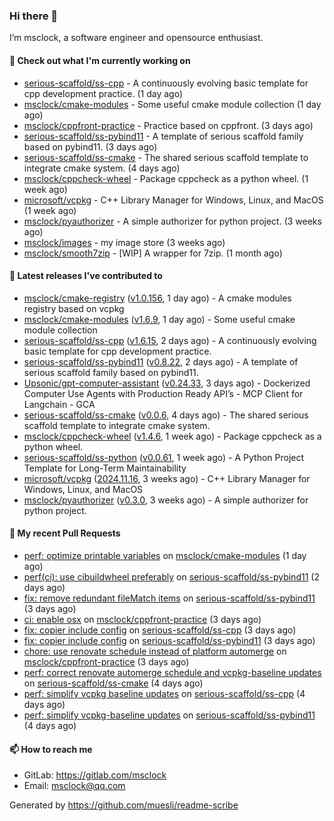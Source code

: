 ### Hi there 👋

I’m msclock, a software engineer and opensource enthusiast.

#### 👷 Check out what I'm currently working on

- [serious-scaffold/ss-cpp](https://github.com/serious-scaffold/ss-cpp) - A continuously evolving basic template for cpp development practice. (1 day ago)
- [msclock/cmake-modules](https://github.com/msclock/cmake-modules) - Some useful cmake module collection (1 day ago)
- [msclock/cppfront-practice](https://github.com/msclock/cppfront-practice) - Practice based on cppfront. (3 days ago)
- [serious-scaffold/ss-pybind11](https://github.com/serious-scaffold/ss-pybind11) - A template of serious scaffold family based on pybind11. (3 days ago)
- [serious-scaffold/ss-cmake](https://github.com/serious-scaffold/ss-cmake) - The shared serious scaffold template to integrate cmake system. (4 days ago)
- [msclock/cppcheck-wheel](https://github.com/msclock/cppcheck-wheel) - Package cppcheck as a python wheel. (1 week ago)
- [microsoft/vcpkg](https://github.com/microsoft/vcpkg) - C&#43;&#43; Library Manager for Windows, Linux, and MacOS (1 week ago)
- [msclock/pyauthorizer](https://github.com/msclock/pyauthorizer) - A simple authorizer for python project. (3 weeks ago)
- [msclock/images](https://github.com/msclock/images) - my image store (3 weeks ago)
- [msclock/smooth7zip](https://github.com/msclock/smooth7zip) - [WIP] A wrapper for 7zip. (1 month ago)

#### 🔭 Latest releases I've contributed to

- [msclock/cmake-registry](https://github.com/msclock/cmake-registry) ([v1.0.156](https://github.com/msclock/cmake-registry/releases/tag/v1.0.156), 1 day ago) - A cmake modules registry based on vcpkg
- [msclock/cmake-modules](https://github.com/msclock/cmake-modules) ([v1.6.9](https://github.com/msclock/cmake-modules/releases/tag/v1.6.9), 1 day ago) - Some useful cmake module collection
- [serious-scaffold/ss-cpp](https://github.com/serious-scaffold/ss-cpp) ([v1.6.15](https://github.com/serious-scaffold/ss-cpp/releases/tag/v1.6.15), 2 days ago) - A continuously evolving basic template for cpp development practice.
- [serious-scaffold/ss-pybind11](https://github.com/serious-scaffold/ss-pybind11) ([v0.8.22](https://github.com/serious-scaffold/ss-pybind11/releases/tag/v0.8.22), 2 days ago) - A template of serious scaffold family based on pybind11.
- [Upsonic/gpt-computer-assistant](https://github.com/Upsonic/gpt-computer-assistant) ([v0.24.33](https://github.com/Upsonic/gpt-computer-assistant/releases/tag/v0.24.33), 3 days ago) - Dockerized Computer Use Agents with Production Ready API’s - MCP Client for Langchain - GCA
- [serious-scaffold/ss-cmake](https://github.com/serious-scaffold/ss-cmake) ([v0.0.6](https://github.com/serious-scaffold/ss-cmake/releases/tag/v0.0.6), 4 days ago) - The shared serious scaffold template to integrate cmake system.
- [msclock/cppcheck-wheel](https://github.com/msclock/cppcheck-wheel) ([v1.4.6](https://github.com/msclock/cppcheck-wheel/releases/tag/v1.4.6), 1 week ago) - Package cppcheck as a python wheel.
- [serious-scaffold/ss-python](https://github.com/serious-scaffold/ss-python) ([v0.0.61](https://github.com/serious-scaffold/ss-python/releases/tag/v0.0.61), 1 week ago) - A Python Project Template for Long-Term Maintainability
- [microsoft/vcpkg](https://github.com/microsoft/vcpkg) ([2024.11.16](https://github.com/microsoft/vcpkg/releases/tag/2024.11.16), 3 weeks ago) - C&#43;&#43; Library Manager for Windows, Linux, and MacOS
- [msclock/pyauthorizer](https://github.com/msclock/pyauthorizer) ([v0.3.0](https://github.com/msclock/pyauthorizer/releases/tag/v0.3.0), 3 weeks ago) - A simple authorizer for python project.

#### 🔨 My recent Pull Requests

- [perf: optimize printable variables](https://github.com/msclock/cmake-modules/pull/132) on [msclock/cmake-modules](https://github.com/msclock/cmake-modules) (1 day ago)
- [perf(ci): use cibuildwheel preferably](https://github.com/serious-scaffold/ss-pybind11/pull/68) on [serious-scaffold/ss-pybind11](https://github.com/serious-scaffold/ss-pybind11) (2 days ago)
- [fix: remove redundant fileMatch items](https://github.com/serious-scaffold/ss-pybind11/pull/67) on [serious-scaffold/ss-pybind11](https://github.com/serious-scaffold/ss-pybind11) (3 days ago)
- [ci: enable osx](https://github.com/msclock/cppfront-practice/pull/40) on [msclock/cppfront-practice](https://github.com/msclock/cppfront-practice) (3 days ago)
- [fix: copier include config](https://github.com/serious-scaffold/ss-cpp/pull/420) on [serious-scaffold/ss-cpp](https://github.com/serious-scaffold/ss-cpp) (3 days ago)
- [fix: copier include config](https://github.com/serious-scaffold/ss-pybind11/pull/65) on [serious-scaffold/ss-pybind11](https://github.com/serious-scaffold/ss-pybind11) (3 days ago)
- [chore: use renovate schedule instead of platform automerge](https://github.com/msclock/cppfront-practice/pull/39) on [msclock/cppfront-practice](https://github.com/msclock/cppfront-practice) (3 days ago)
- [perf: correct renovate automerge schedule and vcpkg-baseline updates](https://github.com/serious-scaffold/ss-cmake/pull/8) on [serious-scaffold/ss-cmake](https://github.com/serious-scaffold/ss-cmake) (4 days ago)
- [perf: simplify vcpkg baseline updates](https://github.com/serious-scaffold/ss-cpp/pull/418) on [serious-scaffold/ss-cpp](https://github.com/serious-scaffold/ss-cpp) (4 days ago)
- [perf: simplify vcpkg-baseline updates](https://github.com/serious-scaffold/ss-pybind11/pull/64) on [serious-scaffold/ss-pybind11](https://github.com/serious-scaffold/ss-pybind11) (4 days ago)

#### 📫 How to reach me

- GitLab: https://gitlab.com/msclock
- Email: msclock@qq.com

Generated by https://github.com/muesli/readme-scribe

